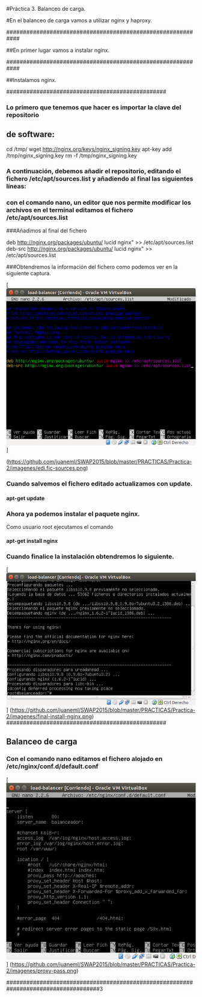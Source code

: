 #Práctica 3. Balanceo de carga.

#En el balanceo de carga vamos a utilizar nginx y haproxy.

############################################################

##En primer lugar vamos a instalar nginx.

############################################################

##Instalamos nginx.

################################################

### Lo primero que tenemos que hacer es importar la clave del repositorio
## de software:
cd /tmp/
wget http://nginx.org/keys/nginx_signing.key
apt-key add /tmp/nginx_signing.key
rm -f /tmp/nginx_signing.key

### A continuación, debemos añadir el repositorio, editando el fichero /etc/apt/sources.list y añadiendo al final las siguientes líneas:

### con el comando nano, un editor que nos permite modificar los archivos en el terminal editamos el fichero  /etc/apt/sources.list 

###Añadimos al final del fichero

deb http://nginx.org/packages/ubuntu/ lucid nginx" >> /etc/apt/sources.list
deb-src http://nginx.org/packages/ubuntu/ lucid nginx" >> /etc/apt/sources.list

###Obtendremos la información del fichero como podemos ver en la siguiente captura.

[![Captura edi-fic-sources](https://github.com/juaneml/SWAP2015/blob/master/PRACTICAS/Practica-3/imagenes/edi-fic-sources-list.png)]

(https://github.com/juaneml/SWAP2015/blob/master/PRACTICAS/Practica-2/imagenes/edi.fic-sources.png)

### Cuando salvemos el fichero editado actualizamos con update.

#### apt-get update

### Ahora ya podemos instalar el paquete nginx.
 
Como usuario root ejecutamos el comando

#### apt-get install nginx

### Cuando finalice la instalación obtendremos lo siguiente.

[![Captura](https://github.com/juaneml/SWAP2015/blob/master/PRACTICAS/Practica-3/imagenes/final-install-nginx.png)]
(https://github.com/juaneml/SWAP2015/blob/master/PRACTICAS/Practica-2/imagenes/final-install-nginx.png)
################################################

## Balanceo de carga

### Con el comando nano editamos el fichero alojado en /etc/nginx/conf.d/default.conf

[![Captura](https://github.com/juaneml/SWAP2015/blob/master/PRACTICAS/Practica-3/imagenes/proxy-pass.png)]
(https://github.com/juaneml/SWAP2015/blob/master/PRACTICAS/Practica-2/imagenes/proxy-pass.png)


####################################################################################3
















